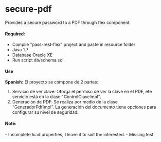 secure-pdf
==========

Provides a secure password to a PDF through flex component.

<h4>Required:</h4>
<ul>
  <li>Compile "pass-rest-flex" project and paste in resource folder
  <li>Java 1.7
  <li>Database Oracle XE
  <li>Run script db/schema.sql
</ul>

<h4>Use</h4>
<b>Spanish:</b> El proyecto se compone de 2 partes:
<ol>
  <li>Servicio de ver clave: Otorga el permiso de ver la clave en el PDF, ete servicio está en la clase "ControlClaveImpl".
  <li>Generación de PDF: Se realiza por medio de la clase "GeneradorPdfImpl". La generación del documento tiene opciones para configurar su nivel de seguridad.
</ol>

<h4>Note:</h4>
- Incomplete load properties, I leave it to suit the interested.
- Missing test.


